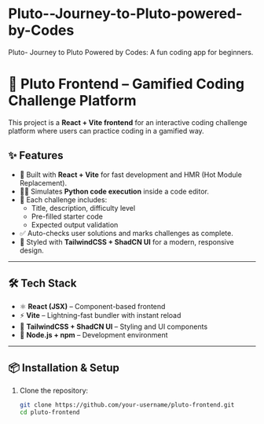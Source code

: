 # Pluto--Journey-to-Pluto-powered-by-Codes
Pluto- Journey to Pluto Powered by Codes: A fun coding app for beginners.
# 🌌 Pluto Frontend – Gamified Coding Challenge Platform

This project is a **React + Vite frontend** for an interactive coding challenge platform where users can practice coding in a gamified way.  

## ✨ Features
- 🚀 Built with **React + Vite** for fast development and HMR (Hot Module Replacement).  
- 🧑‍💻 Simulates **Python code execution** inside a code editor.  
- 🎯 Each challenge includes:
  - Title, description, difficulty level  
  - Pre-filled starter code  
  - Expected output validation  
- ✅ Auto-checks user solutions and marks challenges as complete.  
- 🎨 Styled with **TailwindCSS + ShadCN UI** for a modern, responsive design.  

---

## 🛠️ Tech Stack
- ⚛️ **React (JSX)** – Component-based frontend  
- ⚡ **Vite** – Lightning-fast bundler with instant reload  
- 🎨 **TailwindCSS + ShadCN UI** – Styling and UI components  
- 🔧 **Node.js + npm** – Development environment  

---

## 📦 Installation & Setup

1. Clone the repository:
   ```bash
   git clone https://github.com/your-username/pluto-frontend.git
   cd pluto-frontend
